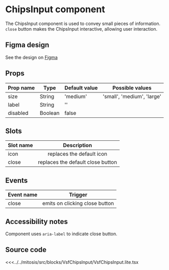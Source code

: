 # ChipsInput component

The ChipsInput component is used to convey small pieces of information. `close` button makes the ChipsInput interactive, allowing user interaction.

## Figma design

See the design on [Figma]()

## Props

| Prop name   | Type    | Default value | Possible values                        |
| ----------- | ------- | ------------- | -------------------------------------- |
| size        | String  | 'medium'      | 'small', 'medium', 'large'             |
| label       | String  | ''            |                    |
| disabled    | Boolean | false         |                    |

## Slots

| Slot name |            Description            |
| --------- | :-------------------------------: |
| icon      |     replaces the default icon     |
| close     | replaces the default close button |

## Events

| Event name |            Trigger             |
| ---------- | :----------------------------: |
| close      | emits on clicking close button |

## Accessibility notes

Component uses `aria-label` to indicate close button.

## Source code

<<<../../mitosis/src/blocks/VsfChipsInput/VsfChipsInput.lite.tsx
